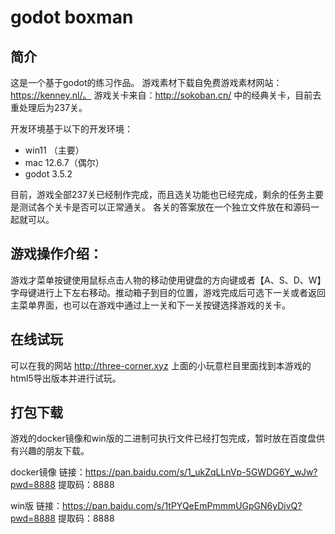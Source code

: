 # godot boxman

## 简介

这是一个基于godot的练习作品。
游戏素材下载自免费游戏素材网站：https://kenney.nl/。
游戏关卡来自：http://sokoban.cn/ 中的经典关卡，目前去重处理后为237关。

开发环境基于以下的开发环境：

- win11 （主要）
- mac 12.6.7（偶尔）
- godot 3.5.2

目前，游戏全部237关已经制作完成，而且选关功能也已经完成，剩余的任务主要是测试各个关卡是否可以正常通关。
各关的答案放在一个独立文件放在和源码一起就可以。

## 游戏操作介绍：
游戏才菜单按键使用鼠标点击人物的移动使用键盘的方向键或者【A、S、D、W】字母键进行上下左右移动。推动箱子到目的位置，游戏完成后可选下一关或者返回主菜单界面，也可以在游戏中通过上一关和下一关按键选择游戏的关卡。


## 在线试玩

可以在我的网站 <http://three-corner.xyz> 上面的小玩意栏目里面找到本游戏的html5导出版本并进行试玩。


## 打包下载
游戏的docker镜像和win版的二进制可执行文件已经打包完成，暂时放在百度盘供有兴趣的朋友下载。

docker镜像
链接：https://pan.baidu.com/s/1_ukZqLLnVp-5GWDG6Y_wJw?pwd=8888 
提取码：8888



win版
链接：https://pan.baidu.com/s/1tPYQeEmPmmmUGpGN6yDivQ?pwd=8888 
提取码：8888